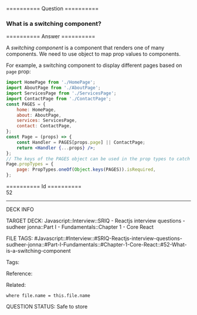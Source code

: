 ========== Question ==========  

### What is a switching component?  

========== Answer ==========  

A _switching component_ is a component that renders one of many components. We need to use object to map prop values to components.

For example, a switching component to display different pages based on `page` prop:

```jsx
import HomePage from './HomePage';
import AboutPage from './AboutPage';
import ServicesPage from './ServicesPage';
import ContactPage from './ContactPage';
const PAGES = {
    home: HomePage,
    about: AboutPage,
    services: ServicesPage,
    contact: ContactPage,
};
const Page = (props) => {
    const Handler = PAGES[props.page] || ContactPage;
    return <Handler {...props} />;
};
// The keys of the PAGES object can be used in the prop types to catch dev-time errors.
Page.propTypes = {
    page: PropTypes.oneOf(Object.keys(PAGES)).isRequired,
};
```

========== Id ==========  
52

---

DECK INFO

TARGET DECK: Javascript::Interview::SRIQ - Reactjs interview questions - sudheer jonna::Part I - Fundamentals::Chapter 1 - Core React

FILE TAGS: #Javascript::#Interview::#SRIQ-Reactjs-interview-questions-sudheer-jonna::#Part-I-Fundamentals::#Chapter-1-Core-React::#52-What-is-a-switching-component

Tags:

Reference:

Related:

```dataview
where file.name = this.file.name
```
QUESTION STATUS: Safe to store
